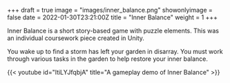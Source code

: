+++
draft = true
image = "images/inner_balance.png"
showonlyimage = false
date = 2022-01-30T23:21:00Z
title = "Inner Balance"
weight = 1
+++

Inner Balance is a short story-based game with puzzle elements. This was an individual coursework piece created in Unity. 

<!--more-->

You wake up to find a storm has left your garden in disarray. You must work through various tasks in the garden to help restore your inner balance. 

{{< youtube id="ItiLYJfqbjA" title="A gameplay demo of Inner Balance" >}}